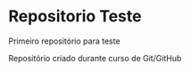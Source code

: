 # Repositorio Teste
 Primeiro repositório para teste

 Repositório criado durante curso de Git/GitHub
